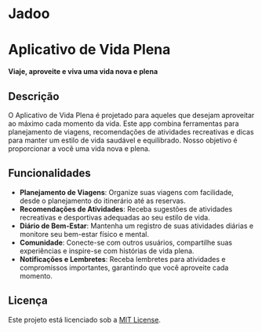 # Jadoo
# Aplicativo de Vida Plena

**Viaje, aproveite e viva uma vida nova e plena**

## Descrição

O Aplicativo de Vida Plena é projetado para aqueles que desejam aproveitar ao máximo cada momento da vida. Este app combina ferramentas para planejamento de viagens, recomendações de atividades recreativas e dicas para manter um estilo de vida saudável e equilibrado. Nosso objetivo é proporcionar a você uma vida nova e plena.

## Funcionalidades

- **Planejamento de Viagens**: Organize suas viagens com facilidade, desde o planejamento do itinerário até as reservas.
- **Recomendações de Atividades**: Receba sugestões de atividades recreativas e desportivas adequadas ao seu estilo de vida.
- **Diário de Bem-Estar**: Mantenha um registro de suas atividades diárias e monitore seu bem-estar físico e mental.
- **Comunidade**: Conecte-se com outros usuários, compartilhe suas experiências e inspire-se com histórias de vida plena.
- **Notificações e Lembretes**: Receba lembretes para atividades e compromissos importantes, garantindo que você aproveite cada momento.

## Licença

Este projeto está licenciado sob a [MIT License](LICENSE).
